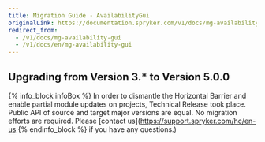 ```yaml
---
title: Migration Guide - AvailabilityGui
originalLink: https://documentation.spryker.com/v1/docs/mg-availability-gui
redirect_from:
  - /v1/docs/mg-availability-gui
  - /v1/docs/en/mg-availability-gui
---
```


## Upgrading from Version 3.* to Version 5.0.0

{% info_block infoBox %}
In order to dismantle the Horizontal Barrier and enable partial module updates on projects, Technical Release took place. Public API of source and target major versions are equal. No migration efforts are required. Please [contact us](https://support.spryker.com/hc/en-us
{% endinfo_block %} if you have any questions.)

